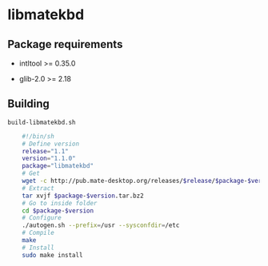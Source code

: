# libmatekbd

## Package requirements

  * intltool >= 0.35.0

  * glib-2.0 >= 2.18

## Building

`build-libmatekbd.sh`

```bash
    #!/bin/sh
    # Define version
    release="1.1"
    version="1.1.0"
    package="libmatekbd"
    # Get
    wget -c http://pub.mate-desktop.org/releases/$release/$package-$version.tar.bz2
    # Extract
    tar xvjf $package-$version.tar.bz2
    # Go to inside folder
    cd $package-$version
    # Configure
    ./autogen.sh --prefix=/usr --sysconfdir=/etc
    # Compile
    make
    # Install
    sudo make install
```

